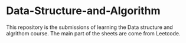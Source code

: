 # Data-Structure-and-Algorithm
This repository is the submissions of learning the Data structure and algrithom course. The main part of the sheets are come from Leetcode.
